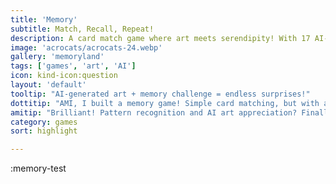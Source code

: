 ```yaml
---
title: 'Memory'
subtitle: Match, Recall, Repeat!
description: A card match game where art meets serendipity! With 17 AI-generated galleries, every round is a fresh visual adventure—test your memory and discover something new with every match!
image: 'acrocats/acrocats-24.webp'
gallery: 'memoryland'
tags: ['games', 'art', 'AI']
icon: kind-icon:question
layout: 'default'
tooltip: "AI-generated art + memory challenge = endless surprises!"
dottitip: "AMI, I built a memory game! Simple card matching, but with art from our ArtBots—so every game is unique."
amitip: "Brilliant! Pattern recognition and AI art appreciation? Finally, a game that exercises both memory and taste!"
category: games
sort: highlight

---
```


:memory-test
